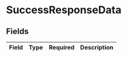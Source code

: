 # SuccessResponseData


## Fields

| Field       | Type        | Required    | Description |
| ----------- | ----------- | ----------- | ----------- |